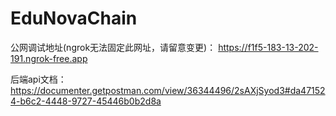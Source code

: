 # EduNovaChain
公网调试地址(ngrok无法固定此网址，请留意变更)：
    https://f1f5-183-13-202-191.ngrok-free.app

后端api文档：
    https://documenter.getpostman.com/view/36344496/2sAXjSyod3#da471524-b6c2-4448-9727-45446b0b2d8a